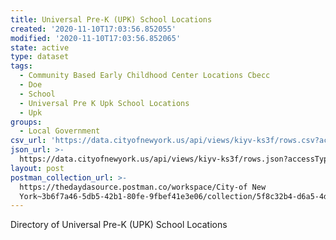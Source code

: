 ```yaml
---
title: Universal Pre-K (UPK) School Locations
created: '2020-11-10T17:03:56.852055'
modified: '2020-11-10T17:03:56.852065'
state: active
type: dataset
tags:
  - Community Based Early Childhood Center Locations Cbecc
  - Doe
  - School
  - Universal Pre K Upk School Locations
  - Upk
groups:
  - Local Government
csv_url: 'https://data.cityofnewyork.us/api/views/kiyv-ks3f/rows.csv?accessType=DOWNLOAD'
json_url: >-
  https://data.cityofnewyork.us/api/views/kiyv-ks3f/rows.json?accessType=DOWNLOAD
layout: post
postman_collection_url: >-
  https://thedaydasource.postman.co/workspace/City-of New
  York~3b6f7a46-5db5-42b1-80fe-9fbef41e3e06/collection/5f8c32b4-d6a5-4dbc-9cc0-5369676fe6cb
---
```

Directory of Universal Pre-K (UPK) School Locations
